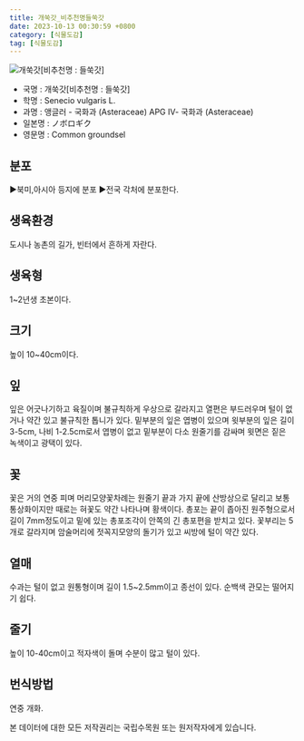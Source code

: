 ```yaml
---
title: 개쑥갓_비추천명들쑥갓
date: 2023-10-13 00:30:59 +0800
category: [식물도감]
tag: [식물도감]
---
```




![개쑥갓[비추천명 : 들쑥갓]](/fileUpload/plants/basic/Compositae/Senecio/9951/1_th2.JPG)
- 국명 : 개쑥갓[비추천명 : 들쑥갓]
- 학명 : Senecio vulgaris L.
- 과명 : 앵글러 - 국화과 (Asteraceae) APG Ⅳ- 국화과 (Asteraceae)
- 일본명 : ノボロギク
- 영문명 : Common groundsel


## 분포
▶북미,아시아 등지에 분포 ▶전국 각처에 분포한다.
## 생육환경
도시나 농촌의 길가, 빈터에서 흔하게 자란다.
## 생육형
1~2년생 초본이다.
## 크기
높이 10~40cm이다.
## 잎
잎은 어긋나기하고 육질이며 불규칙하게 우상으로 갈라지고 열편은 부드러우며 털이 없거나 약간 있고 불규칙한 톱니가 있다. 밑부분의 잎은 엽병이 있으며 윗부분의 잎은 길이 3-5cm, 나비 1-2.5cm로서 엽병이 없고 밑부분이 다소 원줄기를 감싸며 윗면은 짙은 녹색이고 광택이 있다.
## 꽃
꽃은 거의 연중 피며 머리모양꽃차례는 원줄기 끝과 가지 끝에 산방상으로 달리고 보통 통상화이지만 때로는 혀꽃도 약간 나타나며 황색이다. 총포는 끝이 좁아진 원주형으로서 길이 7mm정도이고 밑에 있는 총포조각이 안쪽의 긴 총포편을 받치고 있다. 꽃부리는 5개로 갈라지며 암술머리에 젓꼭지모양의 돌기가 있고 씨방에 털이 약간 있다.
## 열매
수과는 털이 없고 원통형이며 길이 1.5~2.5mm이고 종선이 있다. 순백색 관모는 떨어지기 쉽다.
## 줄기
높이 10-40cm이고 적자색이 돌며 수분이 많고 털이 있다.
## 번식방법
연중 개화.






본 데이터에 대한 모든 저작권리는 국립수목원 또는 원저작자에게 있습니다.
